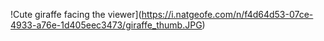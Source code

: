 !Cute giraffe facing the viewer](https://i.natgeofe.com/n/f4d64d53-07ce-4933-a76e-1d405eec3473/giraffe_thumb.JPG)
